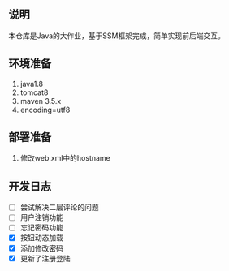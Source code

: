 ## 说明

本仓库是Java的大作业，基于SSM框架完成，简单实现前后端交互。

## 环境准备
1. java1.8
2. tomcat8
3. maven 3.5.x
4. encoding=utf8

## 部署准备
1. 修改web.xml中的hostname

## 开发日志
- [ ] 尝试解决二层评论的问题
- [ ] 用户注销功能
- [ ] 忘记密码功能
- [x] 按钮动态加载
- [x] 添加修改密码
- [x] 更新了注册登陆